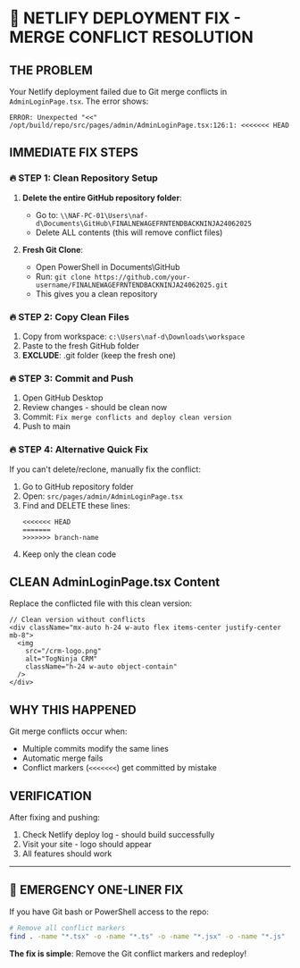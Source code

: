 # 🚨 NETLIFY DEPLOYMENT FIX - MERGE CONFLICT RESOLUTION

## THE PROBLEM
Your Netlify deployment failed due to Git merge conflicts in `AdminLoginPage.tsx`. The error shows:
```
ERROR: Unexpected "<<"
/opt/build/repo/src/pages/admin/AdminLoginPage.tsx:126:1: <<<<<<< HEAD
```

## IMMEDIATE FIX STEPS

### 🔥 STEP 1: Clean Repository Setup
1. **Delete the entire GitHub repository folder**:
   - Go to: `\\NAF-PC-01\Users\naf-d\Documents\GitHub\FINALNEWAGEFRNTENDBACKNINJA24062025`
   - Delete ALL contents (this will remove conflict files)

2. **Fresh Git Clone**:
   - Open PowerShell in Documents\GitHub
   - Run: `git clone https://github.com/your-username/FINALNEWAGEFRNTENDBACKNINJA24062025.git`
   - This gives you a clean repository

### 🔥 STEP 2: Copy Clean Files
1. Copy from workspace: `c:\Users\naf-d\Downloads\workspace`
2. Paste to the fresh GitHub folder
3. **EXCLUDE**: .git folder (keep the fresh one)

### 🔥 STEP 3: Commit and Push
1. Open GitHub Desktop
2. Review changes - should be clean now
3. Commit: `Fix merge conflicts and deploy clean version`
4. Push to main

### 🔥 STEP 4: Alternative Quick Fix
If you can't delete/reclone, manually fix the conflict:

1. Go to GitHub repository folder
2. Open: `src/pages/admin/AdminLoginPage.tsx`
3. Find and DELETE these lines:
   ```
   <<<<<<< HEAD
   =======
   >>>>>>> branch-name
   ```
4. Keep only the clean code

## CLEAN AdminLoginPage.tsx Content
Replace the conflicted file with this clean version:

```tsx
// Clean version without conflicts
<div className="mx-auto h-24 w-auto flex items-center justify-center mb-8">
  <img 
    src="/crm-logo.png"
    alt="TogNinja CRM"
    className="h-24 w-auto object-contain"
  />
</div>
```

## WHY THIS HAPPENED
Git merge conflicts occur when:
- Multiple commits modify the same lines
- Automatic merge fails
- Conflict markers (`<<<<<<<`) get committed by mistake

## VERIFICATION
After fixing and pushing:
1. Check Netlify deploy log - should build successfully
2. Visit your site - logo should appear
3. All features should work

---

## 🚀 EMERGENCY ONE-LINER FIX

If you have Git bash or PowerShell access to the repo:
```bash
# Remove all conflict markers
find . -name "*.tsx" -o -name "*.ts" -o -name "*.jsx" -o -name "*.js" | xargs sed -i '/^<<<<<<< HEAD$/d; /^=======$/d; /^>>>>>>> /d'
```

**The fix is simple**: Remove the Git conflict markers and redeploy!
